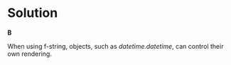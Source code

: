 # Solution

**B**

When using f-string, objects, such as *datetime.datetime*, can control their own rendering.
